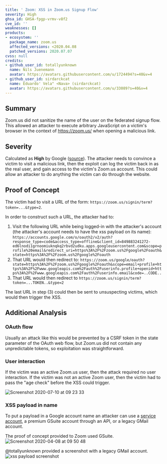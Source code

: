 ```yaml
---
title: ' Zoom: XSS in Zoom.us Signup Flow'
severity: High
ghsa_id: GHSA-fpgp-vrmv-v8f2
cve_id: ''
weaknesses: []
products:
- ecosystem: ''
  package_name: zoom.us
  affected_versions: <2020.04.08
  patched_versions: 2020.07.07
cvss: null
credits:
- github_user_id: totallyunknown
  name: Nils Juenemann
  avatar: https://avatars.githubusercontent.com/u/1724494?s=40&v=4
- github_user_id: sirdarckcat
  name: Eduardo' Vela" <Nava> (sirdarckcat)
  avatar: https://avatars.githubusercontent.com/u/33089?s=40&v=4
---
```


## Summary

Zoom.us did not sanitize the name of the user on the federated signup flow. This allowed an attacker to execute arbitrary JavaScript on a victim's browser in the context of https://zoom.us/ when opening a malicious link.

## Severity
Calculated as **High** by Google ([source](https://www.first.org/cvss/calculator/3.1#CVSS:3.1/AV:N/AC:L/PR:N/UI:R/S:U/C:H/I:H/A:L/E:P/RL:O/RC:C)). The attacker needs to convince a victim to visit a malicious link, then the exploit can log the victim back in as the real user, and gain access to the victim's Zoom.us account. This could allow an attacker to do anything the victim can do through the website.

## Proof of Concept

The victim had to visit a URL of the form: `https://zoom.us/signin/term?token=...&type=2`.

In order to construct such a URL, the attacker had to:

1. Visit the following URL while being logged-in with the attacker's account (the attacker's account needs to have the xss payload on its name): `https://accounts.google.com/o/oauth2/v2/auth?response_type=code&access_type=offline&client_id=849883241272-ed6lnodi1grnoomiuknqkq2rbvd2udku.apps.googleusercontent.com&scope=profile%20email&redirect_uri=https%3A%2F%2Fzoom.us%2Fgoogle%2Foauth&state=https%3A%2F%2Fzoom.us%2Fgoogle%2Foauth`
2. That URL would then redirect to: `https://zoom.us/google/oauth?state=https%3A%2F%2Fzoom.us%2Fgoogle%2Foauth&scope=email+profile+https%3A%2F%2Fwww.googleapis.com%2Fauth%2Fuserinfo.profile+openid+https%3A%2F%2Fwww.googleapis.com%2Fauth%2Fuserinfo.email&code=..CODE..`
3. That URL would then redirect to `https://zoom.us/signin/term?token=...TOKEN..&type=2`

The last URL in step (3) could then be sent to unsuspecting victims, which would then trigger the XSS.

## Additional Analysis

### OAuth flow

Usually an attack like this would be prevented by a CSRF token in the state parameter of the OAuth web flow, but Zoom.us did not contain any unpredictable tokens, so exploitation was straightforward.

### User interaction

If the victim was an active Zoom.us user, then the attack required no user interaction. If the victim was not an active Zoom user, then the victim had to pass the "age check" before the XSS could trigger.

![Screenshot 2020-07-10 at 09 23 33](https://user-images.githubusercontent.com/33089/87127925-1106ed80-c28f-11ea-8c42-cab03d4dc674.png)

### XSS payload in name

To put a payload in a Google account name an attacker can use a [service account](https://developers.google.com/identity/protocols/oauth2/service-account), a premium GSuite account through an API, or a legacy GMail account.

The proof of concept provided to Zoom used GSuite.
![Screenshot 2020-04-08 at 09 50 48](https://user-images.githubusercontent.com/33089/86800154-02dc8580-c073-11ea-8651-0a7a90bd08ca.png)


@totallyunknown provided a screenshot with a legacy GMail account.
![xss payload screenshot](https://user-images.githubusercontent.com/33089/86798853-8bf2bd00-c071-11ea-9498-e9d186aa2e79.png)